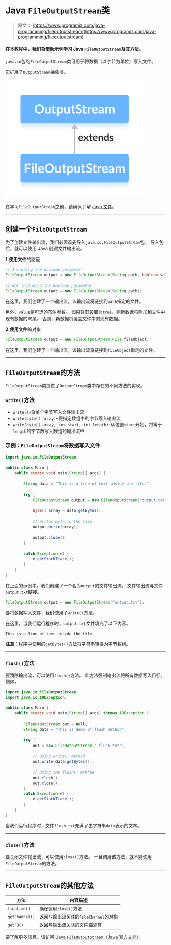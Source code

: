 # Java `FileOutputStream`类

> 原文： [https://www.programiz.com/java-programming/fileoutputstream](https://www.programiz.com/java-programming/fileoutputstream)

#### 在本教程中，我们将借助示例学习 Java `FileOutputStream`及其方法。

`java.io`包的`FileOutputStream`类可用于将数据（以字节为单位）写入文件。

它扩展了`OutputStream`抽象类。

![The FileOutputStream class is the subclass of the Java OutputStream.](img/f085570bee48973677d62b64d71ef650.png "Java FileOutputStream Class")

在学习`FileOutputStream`之前，请确保了解 [Java 文件](/java-programming/file "Java Files")。

* * *

## 创建一个`FileOutputStream`

为了创建文件输出流，我们必须首先导入`java.io.FileOutputStream`包。 导入包后，就可以使用 Java 创建文件输出流。

**1.使用文件**的路径

```java
// Including the boolean parameter
FileOutputStream output = new FileOutputStream(String path, boolean value);

// Not including the boolean parameter
FileOutputStream output = new FileOutputStream(String path); 
```

在这里，我们创建了一个输出流，该输出流将链接到`path`指定的文件。

另外，`value`是可选的布尔参数。 如果将其设置为`true`，则新数据将附加到文件中现有数据的末尾。 否则，新数据将覆盖文件中的现有数据。

**2.使用文件**的对象

```java
FileOutputStream output = new FileOutputStream(File fileObject); 
```

在这里，我们创建了一个输出流，该输出流将链接到`fileObject`指定的文件。

* * *

## `FileOutputStream`的方法

`FileOutputStream`类提供了`OutputStream`类中存在的不同方法的实现。

### `write()`方法

*   `write()`-将单个字节写入文件输出流
*   `write(byte[] array)`-将指定数组中的字节写入输出流
*   `write(byte[] array, int start, int length)`-从位置`start`开始，将等于`length`的字节数写入数组的输出流中

### 示例：`FileOutputStream`将数据写入文件

```java
import java.io.FileOutputStream;

public class Main {
    public static void main(String[] args) {

        String data = "This is a line of text inside the file.";

        try {
            FileOutputStream output = new FileOutputStream("output.txt");

            byte[] array = data.getBytes();

            // Writes byte to the file
            output.write(array);

            output.close();
        }

        catch(Exception e) {
            e.getStackTrace();
        }
    }
} 
```

在上面的示例中，我们创建了一个名为`output`的文件输出流。 文件输出流与文件`output.txt`链接。

```java
FileOutputStream output = new FileOutputStream("output.txt"); 
```

要将数据写入文件，我们使用了`write()`方法。

在这里，当我们运行程序时，`output.txt`文件填充了以下内容。

```java
This is a line of text inside the file. 
```

**注意**：程序中使用的`getBytes()`方法将字符串转换为字节数组。

* * *

### `flush()`方法

要清除输出流，可以使用`flush()`方法。 此方法强制输出流将所有数据写入目标。 例如，

```java
import java.io.FileOutputStream;
import java.io.IOException;

public class Main {
    public static void main(String[] args) throws IOException {

        FileOutputStream out = null;
        String data = "This is demo of flush method";

        try {
            out = new FileOutputStream(" flush.txt");

            // Using write() method
            out.write(data.getBytes());

            // Using the flush() method
            out.flush();
            out.close();
        }
        catch(Exception e) {
            e.getStackTrace();
        }
    }
} 
```

当我们运行程序时，文件`flush.txt`充满了由字符串`data`表示的文本。

* * *

### `close()`方法

要关闭文件输出流，可以使用`close()`方法。 一旦调用该方法，就不能使用`FileOutputStream`的方法。

* * *

## `FileOutputStream`的其他方法

| 方法 | 内容描述 |
| --- | --- |
| `finalize()` | 确保调用`close()`方法 |
| `getChannel()` | 返回与输出流关联的`FileChannel`的对象 |
| `getFD()` | 返回与输出流关联的文件描述符 |

要了解更多信息，请访问 [Java `FileOutputStream`（Java 官方文档）](https://docs.oracle.com/javase/7/docs/api/java/io/FileOutputStream.html#write(int) "Java FileOutputStream (official Java documentation)")。